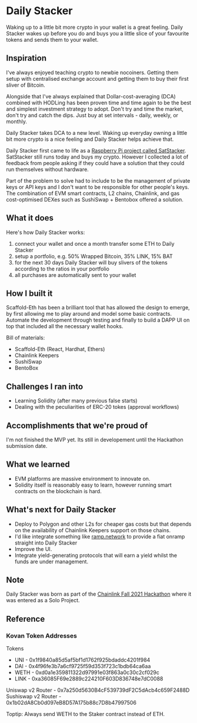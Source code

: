 # Daily Stacker

Waking up to a little bit more crypto in your wallet is a great feeling. Daily Stacker wakes up before you do and buys you a little slice of your favourite tokens and sends them to your wallet.

## Inspiration

I've always enjoyed teaching crypto to newbie nocoiners. Getting them setup with centralised exchange account and getting them to buy their first sliver of Bitcoin.

Alongside that I've always explained that Dollar-cost-averaging (DCA) combined with HODLing has been proven time and time again to be the best and simplest investment strategy to adopt. Don't try and time the market, don't try and catch the dips. Just buy at set intervals - daily, weekly, or monthly.

Daily Stacker takes DCA to a new level. Waking up everyday owning a little bit more crypto is a nice feeling and Daily Stacker helps achieve that. 

Daily Stacker first came to life as a [Raspberry Pi project called SatStacker](https://github.com/ijonas/satstacker). SatStacker still runs today and buys my crypto. However I collected a lot of feedback from people asking if they could have a solution that they could run themselves without hardware.

Part of the problem to solve had to include to be the management of private keys or API keys and I don't want to be responsible for other people's keys. The combination of EVM smart contracts, L2 chains, Chainlink, and gas cost-optimised DEXes such as SushiSwap + Bentobox offered a solution.


## What it does

Here's how Daily Stacker works:

1. connect your wallet and once a month transfer some ETH to Daily Stacker
2. setup a portfolio, e.g. 50% Wrapped Bitcoin, 35% LINK, 15% BAT
3. for the next 30 days Daily Stacker will buy slivers of the tokens according to the ratios in your portfolio
4. all purchases are automatically sent to your wallet

## How I built it

Scaffold-Eth has been a brilliant tool that has allowed the design to emerge, by first allowing me to play around and model some basic contracts. Automate the development through testing and finally to build a DAPP UI on top that included all the necessary wallet hooks.

Bill of materials:
* Scaffold-Eth (React, Hardhat, Ethers)
* Chainlink Keepers
* SushiSwap 
* BentoBox

## Challenges I ran into

* Learning Solidity (after many previous false starts)
* Dealing with the peculiarities of ERC-20 tokes (approval workflows)

## Accomplishments that we're proud of

I'm not finished the MVP yet. Its still in developement until the Hackathon submission date.

## What we learned

* EVM platforms are massive environment to innovate on.
* Solidity itself is reasonably easy to learn, however running smart contracts on the blockchain is hard.

## What's next for Daily Stacker

* Deploy to Polygon and other L2s for cheaper gas costs but that depends on the availability of Chainlink Keepers support on those chains.
* I'd like integrate something like [ramp.network](https://ramp.network/) to provide a fiat onramp straight into Daily Stacker
* Improve the UI.
* Integrate yield-generating protocols that will earn a yield whilst the funds are under management.

## Note

Daily Stacker was born as part of the [Chainlink Fall 2021 Hackathon](https://chain.link/hackathon) where it was entered as a Solo Project.

## Reference

### Kovan Token Addresses

Tokens
* UNI  - 0x1f9840a85d5af5bf1d1762f925bdaddc4201f984
* DAI  - 0x4f96fe3b7a6cf9725f59d353f723c1bdb64ca6aa
* WETH - 0xd0a1e359811322d97991e03f863a0c30c2cf029c
* LINK - 0xa36085F69e2889c224210F603D836748e7dC0088

Uniswap v2 Router - 0x7a250d5630B4cF539739dF2C5dAcb4c659F2488D 
Sushiswap v2 Router - 0x1b02dA8Cb0d097eB8D57A175b88c7D8b47997506

Toptip: Always send WETH to the Staker contract instead of ETH.